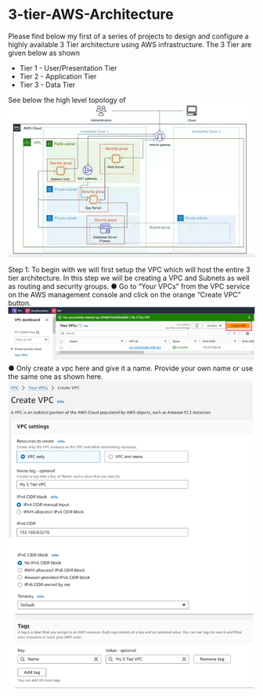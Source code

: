 # 3-tier-AWS-Architecture
Please find below my first of a series of projects to design and configure a highly available 3 Tier architecture using AWS infrastructure. The 3 Tier are given below as shown 
- Tier 1 - User/Presentation Tier
- Tier 2 - Application Tier
- Tier 3 - Data Tier
  
See below the high level topology of 
![plot](./Tier3Topology.png)

Step 1: 
To begin with we will first setup the VPC which will host the entire 3 tier architecture.  In this step we will be creating a VPC and Subnets as well as routing and security groups. 
● Go to “Your VPCs” from the VPC service on the AWS management console and click on the orange “Create VPC” button. 
![plot](./CreateVPC.png)
● Only create a vpc here and give it a name. Provide your own name or use the same one as shown here.
![plot](./CreateVPC2.png)
